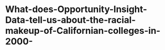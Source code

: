 # What-does-Opportunity-Insight-Data-tell-us-about-the-racial-makeup-of-Californian-colleges-in-2000-